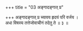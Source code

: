 +++
title = "03 अङ्गादङ्गात् प्र"

+++
अङ्गादङ्गात् प्र च्यावय हृदयं परि वर्जय ।  
अधा विषस्य तत्तेजोवाचीनं तदेतु ते ॥ ३ ॥